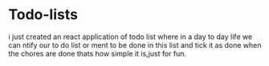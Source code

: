 # Todo-lists
i just created an react application of todo list where in a day to day life we can ntify our to do list or ment to be done in this list and tick it as done when the chores are done thats how simple it is,just for fun.
